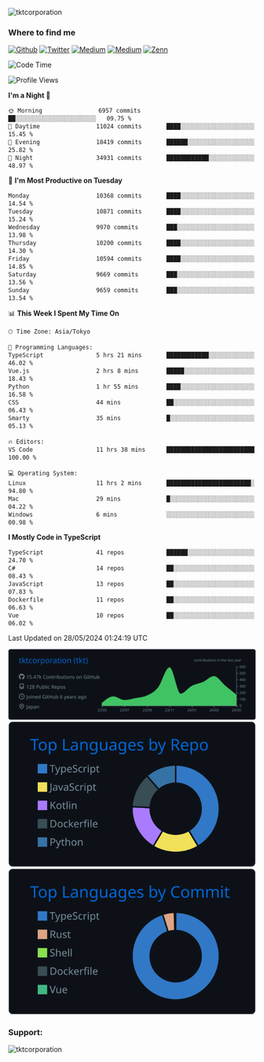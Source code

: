 <p align="left"> <img src="https://komarev.com/ghpvc/?username=tktcorporation&label=Profile%20views&color=0e75b6&style=flat" alt="tktcorporation" /> </p>

<h3>Where to find me</h3>
<p>
<a href="https://github.com/tktcorporation" target="_blank"><img alt="Github" src="https://img.shields.io/badge/GitHub-%2312100E.svg?&style=for-the-badge&logo=Github&logoColor=white" /></a>
<a href="https://twitter.com/tktcorporation" target="_blank"><img alt="Twitter" src="https://img.shields.io/badge/twitter-%231DA1F2.svg?&style=for-the-badge&logo=twitter&logoColor=white" /></a>
<a href="https://www.linkedin.com/in/tktcorporation" target="_blank"><img alt="Medium" src="https://img.shields.io/badge/linkdin-0a66c2.svg?&style=for-the-badge&logo=linkedin&logoColor=white" /></a>
<a href="https://qiita.com/tktcorporation" target="_blank"><img alt="Medium" src="https://img.shields.io/badge/qiita-55C500.svg?&style=for-the-badge&logo=qiita&logoColor=white" /></a>
<a href="https://zenn.dev/tktcorporation" target="_blank"><img alt="Zenn" src="https://img.shields.io/badge/Zenn-3EA8FF.svg?&style=for-the-badge&logo=Zenn&logoColor=white" /></a>
</p>
  
<!--START_SECTION:waka-->
![Code Time](http://img.shields.io/badge/Code%20Time-1%2C556%20hrs%2019%20mins-blue)

![Profile Views](http://img.shields.io/badge/Profile%20Views-1-blue)

**I'm a Night 🦉** 

```text
🌞 Morning                6957 commits        ██░░░░░░░░░░░░░░░░░░░░░░░   09.75 % 
🌆 Daytime                11024 commits       ████░░░░░░░░░░░░░░░░░░░░░   15.45 % 
🌃 Evening                18419 commits       ██████░░░░░░░░░░░░░░░░░░░   25.82 % 
🌙 Night                  34931 commits       ████████████░░░░░░░░░░░░░   48.97 % 
```
📅 **I'm Most Productive on Tuesday** 

```text
Monday                   10368 commits       ████░░░░░░░░░░░░░░░░░░░░░   14.54 % 
Tuesday                  10871 commits       ████░░░░░░░░░░░░░░░░░░░░░   15.24 % 
Wednesday                9970 commits        ███░░░░░░░░░░░░░░░░░░░░░░   13.98 % 
Thursday                 10200 commits       ████░░░░░░░░░░░░░░░░░░░░░   14.30 % 
Friday                   10594 commits       ████░░░░░░░░░░░░░░░░░░░░░   14.85 % 
Saturday                 9669 commits        ███░░░░░░░░░░░░░░░░░░░░░░   13.56 % 
Sunday                   9659 commits        ███░░░░░░░░░░░░░░░░░░░░░░   13.54 % 
```


📊 **This Week I Spent My Time On** 

```text
🕑︎ Time Zone: Asia/Tokyo

💬 Programming Languages: 
TypeScript               5 hrs 21 mins       ████████████░░░░░░░░░░░░░   46.02 % 
Vue.js                   2 hrs 8 mins        █████░░░░░░░░░░░░░░░░░░░░   18.43 % 
Python                   1 hr 55 mins        ████░░░░░░░░░░░░░░░░░░░░░   16.58 % 
CSS                      44 mins             ██░░░░░░░░░░░░░░░░░░░░░░░   06.43 % 
Smarty                   35 mins             █░░░░░░░░░░░░░░░░░░░░░░░░   05.13 % 

🔥 Editors: 
VS Code                  11 hrs 38 mins      █████████████████████████   100.00 % 

💻 Operating System: 
Linux                    11 hrs 2 mins       ████████████████████████░   94.80 % 
Mac                      29 mins             █░░░░░░░░░░░░░░░░░░░░░░░░   04.22 % 
Windows                  6 mins              ░░░░░░░░░░░░░░░░░░░░░░░░░   00.98 % 
```

**I Mostly Code in TypeScript** 

```text
TypeScript               41 repos            ██████░░░░░░░░░░░░░░░░░░░   24.70 % 
C#                       14 repos            ██░░░░░░░░░░░░░░░░░░░░░░░   08.43 % 
JavaScript               13 repos            ██░░░░░░░░░░░░░░░░░░░░░░░   07.83 % 
Dockerfile               11 repos            ██░░░░░░░░░░░░░░░░░░░░░░░   06.63 % 
Vue                      10 repos            ██░░░░░░░░░░░░░░░░░░░░░░░   06.02 % 
```




 Last Updated on 28/05/2024 01:24:19 UTC
<!--END_SECTION:waka-->

[![](https://raw.githubusercontent.com/tktcorporation/tktcorporation/master/profile-summary-card-output/github_dark/0-profile-details.svg)](https://github.com/vn7n24fzkq/github-profile-summary-cards)
[![](https://raw.githubusercontent.com/tktcorporation/tktcorporation/master/profile-summary-card-output/github_dark/1-repos-per-language.svg)](https://github.com/vn7n24fzkq/github-profile-summary-cards) [![](https://raw.githubusercontent.com/tktcorporation/tktcorporation/master/profile-summary-card-output/github_dark/2-most-commit-language.svg)](https://github.com/vn7n24fzkq/github-profile-summary-cards)

<h3 align="left">Support:</h3>
<p><a href="https://www.buymeacoffee.com/tktcorporation"> <img align="left" src="https://cdn.buymeacoffee.com/buttons/v2/default-yellow.png" height="50" width="210" alt="tktcorporation" /></a></p><br><br>
